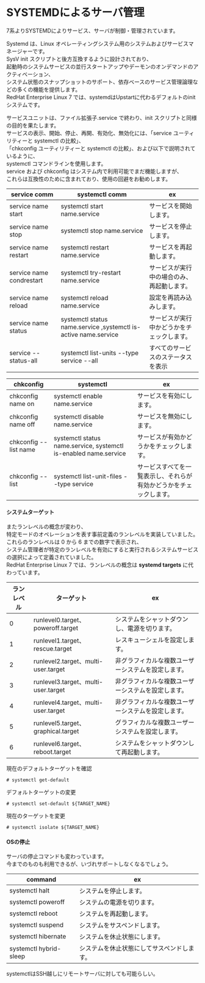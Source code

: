 # SYSTEMDによるサーバ管理
7系よりSYSTEMDによりサービス、サーバが制御・管理されています。  

Systemd は、Linux オペレーティングシステム用のシステムおよびサービスマネージャーです。  
SysV init スクリプトと後方互換するように設計されており、  
起動時のシステムサービスの並行スタートアップやデーモンのオンデマンドのアクティベーション、  
システム状態のスナップショットのサポート、依存ベースのサービス管理論理などの多くの機能を提供します。  
RedHat Enterprise Linux 7 では、systemdはUpstartに代わるデフォルトのinitシステムです。  

サービスユニットは、ファイル拡張子.service で終わり、init スクリプトと同様の目的を果たします。  
サービスの表示、開始、停止、再開、有効化、無効化には、「service ユーティリティーと systemctl の比較」、  
「chkconfig ユーティリティーと systemctl の比較」、および以下で説明されているように、  
systemctl コマンドラインを使用します。  
service および chkconfig はシステム内で利用可能でまだ機能しますが、  
これらは互換性のために含まれており、使用の回避をお勧めします。  


| service comm             | systemctl comm                                                  | ex |
| ------------------------ | --------------------------------------------------------------- | -- |
| service name start       | systemctl start name.service                                    | サービスを開始します。 |
| service name stop        | systemctl stop name.service                                     | サービスを停止します。 |
| service name restart     | systemctl restart name.service                                  | サービスを再起動します。 |
| service name condrestart | systemctl try-restart name.service                              | サービスが実行中の場合のみ、再起動します。 |
| service name reload      | systemctl reload name.service                                   | 設定を再読み込みします。 |
| service name status      | systemctl status name.service ,systemctl is-active name.service | サービスが実行中かどうかをチェックします。 |
| service --status-all     | systemctl list-units --type service --all                       | すべてのサービスのステータスを表示       |

| chkconfig             | systemctl                                                        | ex |
| --------------------- | ---------------------------------------------------------------- | --- |
| chkconfig name on     | systemctl enable name.service                                    | サービスを有効にします。 |
| chkconfig name off    | systemctl disable name.service                                   | サービスを無効にします。 |
| chkconfig --list name | systemctl status name.service, systemctl is-enabled name.service | サービスが有効かどうかをチェックします。 |
| chkconfig --list      | systemctl list-unit-files --type service                         | サービスすべてを一覧表示し、それらが有効かどうかをチェックします。 |

#### システムターゲット

またランレベルの概念が変わり、  
特定モードのオペレーションを表す事前定義のランレベルを実装していました。  
これらのランレベルは 0 から 6 までの数字で表示され、  
システム管理者が特定のランレベルを有効にすると実行されるシステムサービスの選択によって定義されていました。  
RedHat Enterprise Linux 7 では、ランレベルの概念は **systemd targets** に代わっています。  

| ランレベル | ターゲット                           | ex                                     |
| ------- | ---------------------------------- | -------------------------------------- |
| 0       | runlevel0.target、poweroff.target   | システムをシャットダウンし、電源を切ります。      |
| 1       | runlevel1.target、rescue.target     | レスキューシェルを設定します。                |
| 2       | runlevel2.target、multi-user.target | 非グラフィカルな複数ユーザーシステムを設定します。 |
| 3       | runlevel3.target、multi-user.target | 非グラフィカルな複数ユーザーシステムを設定します。 |
| 4       | runlevel4.target、multi-user.target | 非グラフィカルな複数ユーザーシステムを設定します。 |
| 5       | runlevel5.target、graphical.target  | グラフィカルな複数ユーザーシステムを設定します。   |
| 6       | runlevel6.target、reboot.target     | システムをシャットダウンして再起動します。       |

現在のデフォルトターゲットを確認  

```
# systemctl get-default
```

デフォルトターゲットの変更  

```
# systemctl set-default ${TARGET_NAME}
```

現在のターゲットを変更  

```
# systemctl isolate ${TARGET_NAME}
```

#### OSの停止
サーバの停止コマンドも変わっています。  
今までのものも利用できるが、いづれサポートしなくなるでしょう。  

| command                | ex                              |
| ---------------------- | ------------------------------- |
| systemctl halt         | システムを停止します。                |
| systemctl poweroff     | システムの電源を切ります。             |
| systemctl reboot       | システムを再起動します。              |
| systemctl suspend      | システムをサスペンドします。           |
| systemctl hibernate    | システムを休止状態にします。           |
| systemctl hybrid-sleep | システムを休止状態にしてサスペンドします。 |

systemctlはSSH越しにリモートサーバに対しても可能らしい。  
